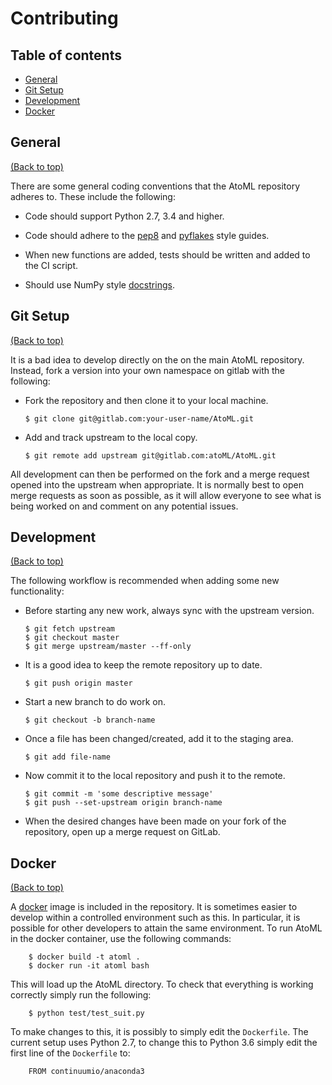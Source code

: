 # Contributing

## Table of contents

-   [General](#general)
-   [Git Setup](#git-setup)
-   [Development](#development)
-   [Docker](#docker)

## General
[(Back to top)](#table-of-contents)

There are some general coding conventions that the AtoML repository adheres to.
These include the following:

*   Code should support Python 2.7, 3.4 and higher.

*   Code should adhere to the [pep8](https://www.python.org/dev/peps/pep-0008/)
    and [pyflakes](https://pypi.python.org/pypi/pyflakes) style guides.

*   When new functions are added, tests should be written and added to the CI
    script.

*   Should use NumPy style [docstrings](https://github.com/numpy/numpy/blob/master/doc/HOWTO_DOCUMENT.rst.txt).

## Git Setup
[(Back to top)](#table-of-contents)

It is a bad idea to develop directly on the on the main AtoML repository.
Instead, fork a version into your own namespace on gitlab with the following:

*   Fork the repository and then clone it to your local machine.

        $ git clone git@gitlab.com:your-user-name/AtoML.git

*   Add and track upstream to the local copy.

        $ git remote add upstream git@gitlab.com:atoML/AtoML.git

All development can then be performed on the fork and a merge request opened
into the upstream when appropriate. It is normally best to open merge requests
as soon as possible, as it will allow everyone to see what is being worked on
and comment on any potential issues.

## Development
[(Back to top)](#table-of-contents)

The following workflow is recommended when adding some new functionality:

*   Before starting any new work, always sync with the upstream version.

        $ git fetch upstream
        $ git checkout master
        $ git merge upstream/master --ff-only

*   It is a good idea to keep the remote repository up to date.

        $ git push origin master

*   Start a new branch to do work on.

        $ git checkout -b branch-name

*   Once a file has been changed/created, add it to the staging area.

        $ git add file-name

*   Now commit it to the local repository and push it to the remote.

        $ git commit -m 'some descriptive message'
        $ git push --set-upstream origin branch-name

*   When the desired changes have been made on your fork of the repository,
    open up a merge request on GitLab.

## Docker
[(Back to top)](#table-of-contents)

A [docker](https://www.docker.com) image is included in the repository. It is
sometimes easier to develop within a controlled environment such as this. In
particular, it is possible for other developers to attain the same environment.
To run AtoML in the docker container, use the following commands:

        $ docker build -t atoml .
        $ docker run -it atoml bash

This will load up the AtoML directory. To check that everything is working
correctly simply run the following:

        $ python test/test_suit.py

To make changes to this, it is possibly to simply edit the `Dockerfile`. The
current setup uses Python 2.7, to change this to Python 3.6 simply edit the
first line of the `Dockerfile` to:

        FROM continuumio/anaconda3
